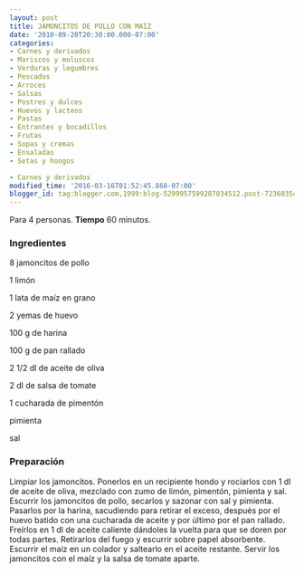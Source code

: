 ```yaml
---
layout: post
title: JAMONCITOS DE POLLO CON MAÍZ
date: '2010-09-20T20:30:00.000-07:00'
categories:
- Carnes y derivados
- Mariscos y moluscos
- Verduras y legumbres
- Pescados
- Arroces
- Salsas
- Postres y dulces
- Huevos y lacteos
- Pastas
- Entrantes y bocadillos
- Frutas
- Sopas y cremas
- Ensaladas
- Setas y hongos

- Carnes y derivados
modified_time: '2016-03-16T01:52:45.868-07:00'
blogger_id: tag:blogger.com,1999:blog-5299957599287034512.post-7236035435237832792
---
```


Para 4 personas.
<b>Tiempo</b> 60 minutos.

<h3>Ingredientes</h3>

8 jamoncitos de pollo

1 limón

1 lata de maíz en grano

2 yemas de huevo

100 g de harina

100 g de pan rallado

2 1/2 dl de aceite de oliva

2 dl de salsa de tomate

1 cucharada de pimentón

pimienta

sal

<h3>Preparación</h3>

Limpiar los jamoncitos. Ponerlos en un recipiente hondo y rociarlos con 1 dl de aceite de oliva, mezclado con zumo de limón, pimentón, pimienta y sal. Escurrir los jamoncitos de pollo, secarlos y sazonar con sal y pimienta. Pasarlos por la harina, sacudiendo para retirar el exceso, después por el huevo batido con una cucharada de aceite y por último por el pan rallado. Freírlos en 1 dl de aceite caliente dándoles la vuelta para que se doren por todas partes. Retirarlos del fuego y escurrir sobre papel absorbente. Escurrir el maíz en un colador y saltearlo en el aceite restante. Servir los jamoncitos con el maíz y la salsa de tomate aparte.

